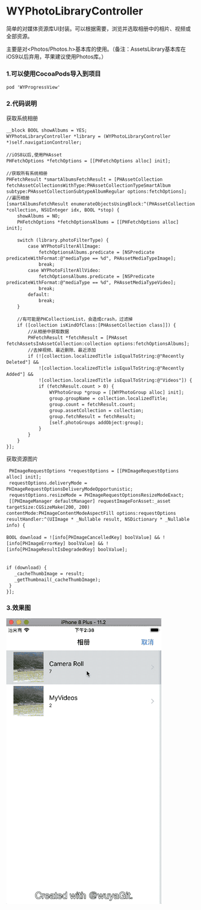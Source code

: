 # WYPhotoLibraryController

简单的对媒体资源库UI封装。可以根据需要，浏览并选取相册中的相片、视频或全部资源。

主要是对<Photos/Photos.h>基本库的使用。（备注：AssetsLibrary基本库在iOS9以后弃用，苹果建议使用Photos库。）

### 1.可以使用CocoaPods导入到项目

    pod 'WYProgressView'
    
### 2.代码说明

获取系统相册

    __block BOOL showAlbums = YES;
    WYPhotoLibraryController *library = (WYPhotoLibraryController *)self.navigationController;
    
    //iOS8以后,使用PHAsset
    PHFetchOptions *fetchOptions = [[PHFetchOptions alloc] init];
    
    //获取所有系统相册
    PHFetchResult *smartAlbumsFetchResult = [PHAssetCollection fetchAssetCollectionsWithType:PHAssetCollectionTypeSmartAlbum subtype:PHAssetCollectionSubtypeAlbumRegular options:fetchOptions];
    //遍历相册
    [smartAlbumsFetchResult enumerateObjectsUsingBlock:^(PHAssetCollection *collection, NSUInteger idx, BOOL *stop) {
        showAlbums = NO;
        PHFetchOptions *fetchOptionsAlbums = [[PHFetchOptions alloc] init];
        
        switch (library.photoFilterType) {
            case WYPhotoFilterAllImage:
                fetchOptionsAlbums.predicate = [NSPredicate predicateWithFormat:@"mediaType == %d", PHAssetMediaTypeImage];
                break;
            case WYPhotoFilterAllVideo:
                fetchOptionsAlbums.predicate = [NSPredicate predicateWithFormat:@"mediaType == %d", PHAssetMediaTypeVideo];
                break;
            default:
                break;
        }
        
        //有可能是PHCollectionList，会造成crash，过滤掉
        if ([collection isKindOfClass:[PHAssetCollection class]]) {
            //从相册中获取数据
            PHFetchResult *fetchResult = [PHAsset fetchAssetsInAssetCollection:collection options:fetchOptionsAlbums];
            //去掉视频、最近删除、最近添加
            if (![collection.localizedTitle isEqualToString:@"Recently Deleted"] &&
                ![collection.localizedTitle isEqualToString:@"Recently Added"] &&
                ![collection.localizedTitle isEqualToString:@"Videos"]) {
                if (fetchResult.count > 0) {
                    WYPhotoGroup *group = [[WYPhotoGroup alloc] init];
                    group.groupName = collection.localizedTitle;
                    group.count = fetchResult.count;
                    group.assetCollection = collection;
                    group.fetchResult = fetchResult;
                    [self.photoGroups addObject:group];
                }
            }
        }
    }];
    
    
 获取资源图片
 
     PHImageRequestOptions *requestOptions = [[PHImageRequestOptions alloc] init];  
     requestOptions.deliveryMode = PHImageRequestOptionsDeliveryModeOpportunistic;
     requestOptions.resizeMode = PHImageRequestOptionsResizeModeExact;
     [[PHImageManager defaultManager] requestImageForAsset:_asset targetSize:CGSizeMake(200, 200) contentMode:PHImageContentModeAspectFill options:requestOptions resultHandler:^(UIImage * _Nullable result, NSDictionary * _Nullable info) {

    BOOL download = ![info[PHImageCancelledKey] boolValue] && ![info[PHImageErrorKey] boolValue] && ![info[PHImageResultIsDegradedKey] boolValue];
                

    if (download) {
       _cacheThumbImage = result;
       _getThumbnail(_cacheThumbImage);  
     }        
    }];
            
            
            
### 3.效果图

  ![示例1](https://github.com/wuyaGit/WYPhotoLibraryController/blob/master/ShotScreen/PhotoLibraryController.gif)

    
 
